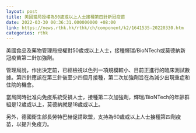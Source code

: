 ```yaml
---
layout: post
title: 美國當局授權為50歲或以上人士接種第四針新冠疫苗
date: 2022-03-30 00:36:31.000000000 +08:00
link: https://news.rthk.hk/rthk/ch/component/k2/1641535-20220330.htm
categories: rthk
---
```


美國食品及藥物管理局授權對50歲或以上人士，接種輝瑞/BioNTech或莫德納新冠疫苗第二針加強劑。

管理局說，作出決定前，已經檢視以色列一項規模較小、目前正進行的臨床測試數據。第四針應該在第三針後至少四個月接種，第二次加強劑旨在為減少出現重症和住院的機會。

當局同時批准向免疫系統受損人士，接種第二次加強劑，輝瑞/BioNTech的年齡群組是12歲或以上，莫德納就是18歲或以上。

另外，德國衛生部長勞特巴赫促請歐盟，支持為60歲或以上人士接種第四劑疫苗，以提升免疫力。

